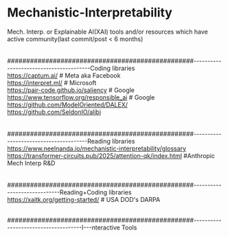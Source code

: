 # Mechanistic-Interpretability
Mech. Interp. or Explainable AI(XAI) tools and/or resources which have active community(last commit/post &lt; 6 months) 
<br>
<br>
<br>#################################################----------------------------------------Coding libraries
<br>https://captum.ai/                                          # Meta aka Facebook
<br>https://interpret.ml/                                       # Microsoft
<br>https://pair-code.github.io/saliency                        # Google
<br>https://www.tensorflow.org/responsible_ai                   # Google
<br>https://github.com/ModelOriented/DALEX/
<br>https://github.com/SeldonIO/alibi
<br>
<br>
<br>#################################################---------------------------------------Reading libraries
<br>https://www.neelnanda.io/mechanistic-interpretability/glossary
<br>https://transformer-circuits.pub/2025/attention-qk/index.html         #Anthropic Mech Interp R&D
<br>
<br>
<br>#################################################-----------------------------Reading+Coding libraries
<br>https://xaitk.org/getting-started/    # USA DOD's DARPA 

<br>#################################################-------------------------------------I---nteractive Tools
